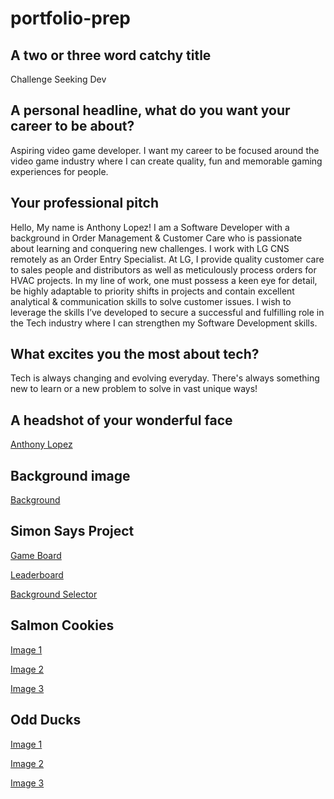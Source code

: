 # portfolio-prep

## A two or three word catchy title

Challenge Seeking Dev

## A personal headline, what do you want your career to be about?

Aspiring video game developer. I want my career to be focused around the video game industry where I can create quality, fun and memorable gaming experiences for people.

## Your professional pitch

Hello, My name is Anthony Lopez! I am a Software Developer with a background in Order Management & Customer Care who is passionate about learning and conquering new challenges. I work with LG CNS remotely as an Order Entry Specialist. At LG, I provide quality customer care to sales people and distributors as well as meticulously process orders for HVAC projects. In my line of work, one must possess a keen eye for detail, be highly adaptable to priority shifts in projects and contain excellent analytical  & communication skills to solve customer issues. I wish to leverage the skills I’ve developed to secure a successful and fulfilling role in the Tech industry where I can strengthen my Software Development skills.

## What excites you the most about tech? 

Tech is always changing and evolving everyday. There's always something new to learn or a new problem to solve in vast unique ways!

## A headshot of your wonderful face

[Anthony Lopez](images/AnthonyLopez.jpg)

## Background image

[Background](images/portfolio-background.jpg)

## Simon Says Project

[Game Board](images/Gameboard.png)

[Leaderboard](images/Leaderboard.png)

[Background Selector](images/BackgroundSelector.png)

## Salmon Cookies

[Image 1](images/SalmonCookies1.png)

[Image 2](images/SalmonCookies2.png)

[Image 3](images/SalmonCookies3.png)

## Odd Ducks

[Image 1](images/OddDuck1.png)

[Image 2](images/OddDuck2.png)

[Image 3](images/OddDuck3.png)
